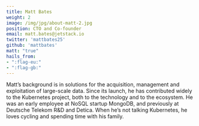```yaml
---
title: Matt Bates
weight: 2
image: /img/jpg/about-matt-2.jpg
position: CTO and Co-founder
email: matt.bates@jetstack.io
twitter: 'mattbates25'
github: 'mattbates'
matt: "true"
hails_from:
- ":flag-eu:"
- ":flag-gb:"
---
```


Matt’s background is in solutions for the acquisition, management and exploitation of large-scale data. Since its launch, he has contributed widely to the Kubernetes project, both to the technology and to the ecosystem. He was an early employee at NoSQL startup MongoDB, and previously at Deutsche Telekom R&D and Detica. When he’s not talking Kubernetes, he loves cycling and spending time with his family.
